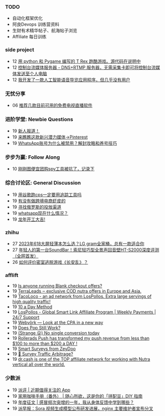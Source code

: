 ### TODO
-  自动化框架优化
-  阿良Devops 训练营资料
-  生财有术精华帖子、航海帖子浏览
-  Affiliate 每日训练

### side project
<!-- sideproject:START -->
-  12 [用 python 和 Pygame 编写的 T Rex 跑酷游戏。源代码在说明中](https://www.youtube.com/watch?v=pZySIXSelCA)
-  12 [控制台流媒体服务器 - DNS+RTMP 服务器，无需采集卡即可将控制台流媒体发送至个人电脑](https://github.com/Aioros/console-streaming-server)
-  12 [我开发了一款人工智能语音导览应用程序，但几乎没有用户](https://www.reddit.com/r/SideProject/comments/18gpp0e/ive_built_an_ai_audio_tour_app_but_have_almost_no/)<!-- sideproject:END -->


### 无忧分享
<!-- ruyo:START -->
-  06 [推荐几款目前可用的免费电视直播软件](https://51.ruyo.net/18608.html)<!-- ruyo:END -->

### 进阶学堂: Newbie Questions
<!-- advertcn1:START -->
-  19 [新人报道！](https://www.advertcn.com/thread-114031-1-1.html)
-  19 [来瞧瞧这款新兴潜力媒体→Pinterest](https://www.advertcn.com/thread-114028-1-1.html)
-  19 [WhatsApp账号为什么被禁用？解封攻略和养号技巧](https://www.advertcn.com/thread-114020-1-1.html)<!-- advertcn1:END -->

### 步步为赢: Follow Along
<!-- advertcn2:START -->
-  10 [刚刚图便宜团购spy工具被坑了，记录下](https://www.advertcn.com/thread-113954-1-1.html)<!-- advertcn2:END -->

### 综合讨论区: General Discussion
<!-- advertcn3:START -->
-  19 [用谷歌跑cps一定要用追踪工具吗](https://www.advertcn.com/thread-114030-1-1.html)
-  19 [有没有做跨境电商虾皮的](https://www.advertcn.com/thread-114025-1-1.html)
-  19 [寻找俄罗斯的投放渠道](https://www.advertcn.com/thread-114024-1-1.html)
-  19 [whatsapp现在什么情况？](https://www.advertcn.com/thread-114021-1-1.html)
-  19 [龙年开工大吉!](https://www.advertcn.com/thread-114019-1-1.html)<!-- advertcn3:END -->


### zhihu
<!-- zhihu:START -->
-  27 [2023年618大屏轻薄本怎么选？LG gram全家桶，总有一款适合你](http://zhuanlan.zhihu.com/p/632641888?utm_campaign=rss&utm_medium=rss&utm_source=rss&utm_content=title)
-  27 [年轻人的第一台SoundBar！索尼轻巧型全景声回音壁HT-S2000深度评测（全网首发）](http://zhuanlan.zhihu.com/p/630990296?utm_campaign=rss&utm_medium=rss&utm_source=rss&utm_content=title)
-  26 [如何评价密室逃脱游戏《长安乱》？](http://www.zhihu.com/question/563950552/answer/3045961312?utm_campaign=rss&utm_medium=rss&utm_source=rss&utm_content=title)<!-- zhihu:END -->

### afflift
<!-- afflift:START -->
-  19 [Is anyone running Blank checkout offers?](https://afflift.com/f/threads/is-anyone-running-blank-checkout-offers.12667/)
-  19 [TerraLeads ‒ exclusive COD nutra offers in Europe and Asia.](https://afflift.com/f/threads/terraleads-%E2%80%92-exclusive-cod-nutra-offers-in-europe-and-asia.3287/)
-  19 [TacoLoco - an ad network from LosPollos. Extra large servings of high quality traffic!](https://afflift.com/f/threads/tacoloco-an-ad-network-from-lospollos-extra-large-servings-of-high-quality-traffic.3467/)
-  19 [10 a Day Method](https://afflift.com/f/threads/10-a-day-method.12662/)
-  19 [LosPollos - Global Smart Link Affiliate Program | Weekly Payments | 24/7 Support](https://afflift.com/f/threads/lospollos-global-smart-link-affiliate-program-weekly-payments-24-7-support.1702/)
-  19 [Webvõrk — Look at the CPA in a new way](https://afflift.com/f/threads/webv%C3%B5rk-%E2%80%94-look-at-the-cpa-in-a-new-way.2820/)
-  19 [Does Pop Still Work?](https://afflift.com/f/threads/does-pop-still-work.12666/)
-  19 [&lpar;Strange 😮&rpar; No single conversion today](https://afflift.com/f/threads/strange-%F0%9F%98%AE-no-single-conversion-today.12657/)
-  19 [Rollerads Push has transformed my push revenue from less than $100 to more than $200 a DAY !](https://afflift.com/f/threads/rollerads-push-has-transformed-my-push-revenue-from-less-than-100-to-more-than-200-a-day.12598/)
-  19 [Smart Surveys from ZeyDoo](https://afflift.com/f/threads/smart-surveys-from-zeydoo.10505/)
-  19 [🚦 Survey Traffic Arbitrage?](https://afflift.com/f/threads/%F0%9F%9A%A6-survey-traffic-arbitrage.12508/)
-  19 [dr.cash is one of the TOP affiliate network for working with Nutra vertical all over the world.](https://afflift.com/f/threads/dr-cash-is-one-of-the-top-affiliate-network-for-working-with-nutra-vertical-all-over-the-world.11669/)<!-- afflift:END -->

### 少数派
<!-- sspai:START -->
-  19 [派评 | 近期值得关注的 App](https://sspai.com/post/86521)
-  19 [家用咖啡手册（番外） | 随心所欲，这是你的「拼配豆」DIY 指南](https://sspai.com/post/86481)
-  19 [年度征文 | 感冒频次突增的一年，我从身体反馈中学到哪些？](https://sspai.com/post/86483)
-  19 [派早报：Sora 视频生成模型公布研发进展，nginx 主要维护者宣布分叉](https://sspai.com/post/86497)<!-- sspai:END -->
